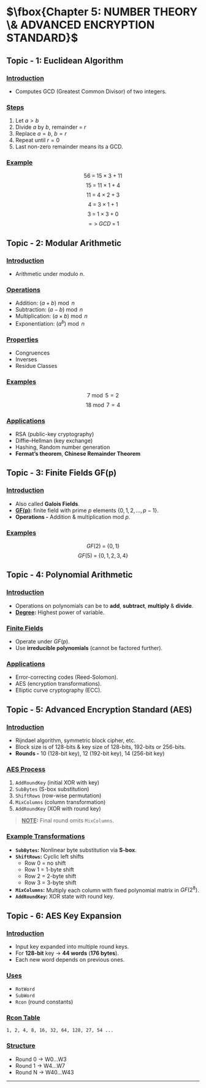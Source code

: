 # $\fbox{Chapter 5: NUMBER THEORY \& ADVANCED ENCRYPTION STANDARD}$ 





## **Topic - 1: Euclidean Algorithm**  

### <u>Introduction</u>

- Computes GCD (Greatest Common Divisor) of two integers.


### <u>Steps</u>

1. Let $a > b$
2. Divide $a$ by $b$, remainder = $r$
3. Replace $a = b$, $b = r$
4. Repeat until $r = 0$
5. Last non-zero remainder means its a GCD.


### <u>Example</u>

$$ 56\;=\;15\times3\;+\;11 $$
$$ 15\;=\;11\times1\;+\;4 $$
$$ 11\;=\;4\times2\;+\;3 $$
$$ 4\;=\;3\times1\;+\;1 $$
$$ 3\;=\;1\times3\;+\;0 $$
$$ =>\;GCD\;=\;1 $$



## **Topic - 2: Modular Arithmetic**  

### <u>Introduction</u>

- Arithmetic under modulo $n$.


### <u>Operations</u>

- Addition: $(a + b) \bmod n$  
- Subtraction: $(a - b) \bmod n$  
- Multiplication: $(a \times b) \bmod n$  
- Exponentiation: $(a ^ b) \bmod n$  


### <u>Properties</u>

- Congruences  
- Inverses  
- Residue Classes  


### <u>Examples</u>

$$ 7 \bmod 5 = 2 $$
$$ 18 \bmod 7 = 4 $$


### <u>Applications</u>

- RSA (public-key cryptography)
- Diffie–Hellman (key exchange)
- Hashing, Random number generation
- **Fermat’s theorem**, **Chinese Remainder Theorem**



## **Topic - 3: Finite Fields GF(p)**  

### <u>Introduction</u>

- Also called **Galois Fields**.
- **<u>GF(p)</u>:** finite field with prime $p$ elements $\{0,1,2,…,p−1\}$.
- **Operations -** Addition & multiplication mod $p$.


### <u>Examples</u>

$$ GF(2)\;=\;\{0,1\}  $$
$$ GF(5)\;=\;\{0,1,2,3,4\} $$



## **Topic - 4: Polynomial Arithmetic**  

### <u>Introduction</u>

- Operations on polynomials can be to **add**, **subtract**, **multiply** & **divide**.
- **<u>Degree</u>:** Highest power of variable.


### <u>Finite Fields</u>

- Operate under $GF(p)$.
- Use **irreducible polynomials** (cannot be factored further).


### <u>Applications</u>

- Error-correcting codes (Reed-Solomon).
- AES (encryption transformations).
- Elliptic curve cryptography (ECC).



## **Topic - 5: Advanced Encryption Standard (AES)**  

### <u>Introduction</u>

- Rijndael algorithm, symmetric block cipher, etc.
- Block size is of 128-bits & key size of 128-bits, 192-bits or 256-bits.
- **Rounds -** 10 (128-bit key), 12 (192-bit key), 14 (256-bit key)  


### <u>AES Process</u>

1. `AddRoundKey` (initial XOR with key)  
2. `SubBytes` (S-box substitution)  
3. `ShiftRows` (row-wise permutation)  
4. `MixColumns` (column transformation)  
5. `AddRoundKey` (XOR with round key)  

>**<u>NOTE</u>:**
>Final round omits `MixColumns`.


### <u>Example Transformations</u>

- **`SubBytes`:** Nonlinear byte substitution via **S-box**.
- **`ShiftRows`:** Cyclic left shifts
	- Row 0 = no shift  
	- Row 1 = 1-byte shift  
	- Row 2 = 2-byte shift  
	- Row 3 = 3-byte shift  
- **`MixColumns`:** Multiply each column with fixed polynomial matrix in $GF(2^8)$.
- **`AddRoundKey`:** XOR state with round key.



## **Topic - 6: AES Key Expansion**  

### <u>Introduction</u>

- Input key expanded into multiple round keys.
- For **128-bit** key → **44 words** (**176 bytes**).
- Each new word depends on previous ones.


### <u>Uses</u>

- `RotWord`
- `SubWord`
- `Rcon` (round constants)


### <u>Rcon Table</u>

```
1, 2, 4, 8, 16, 32, 64, 128, 27, 54 ...
```


### <u>Structure</u>

- Round 0 $\rightarrow$ W0...W3
- Round 1 $\rightarrow$ W4...W7
- Round N $\rightarrow$ W40...W43

---

